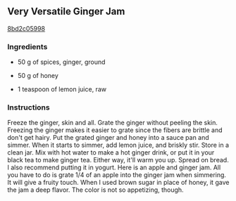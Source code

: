 ## Very Versatile Ginger Jam

[8bd2c05998](https://cookpad.com/us/recipes/144334-very-versatile-ginger-jam)

### Ingredients

 - 50 g of spices, ginger, ground

 - 50 g of honey

 - 1 teaspoon of lemon juice, raw

### Instructions

Freeze the ginger, skin and all. Grate the ginger without peeling the skin. Freezing the ginger makes it easier to grate since the fibers are brittle and don't get hairy. Put the grated ginger and honey into a sauce pan and simmer. When it starts to simmer, add lemon juice, and briskly stir. Store in a clean jar. Mix with hot water to make a hot ginger drink, or put it in your black tea to make ginger tea. Either way, it'll warm you up. Spread on bread. I also recommend putting it in yogurt. Here is an apple and ginger jam. All you have to do is grate 1/4 of an apple into the ginger jam when simmering. It will give a fruity touch. When I used brown sugar in place of honey, it gave the jam a deep flavor. The color is not so appetizing, though.
